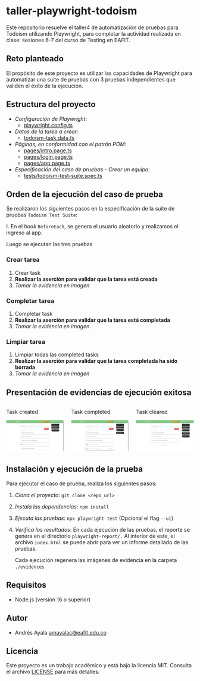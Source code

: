 # taller-playwright-todoism

Este repositorio resuelve el taller4 de automatización de pruebas para Todoism utilizando Playwright, para completar la actividad realizada en clase: sesiones 6-7 del curso de Testing en EAFIT.

## Reto planteado

El propósito de este proyecto es utilizar las capacidades de Playwright para automatizar una suite de pruebas con 3 pruebas independientes que validen el éxito de la ejecución.

## Estructura del proyecto

- *Configuración de Playwright*:
  - [playwright.config.ts](playwright.config.ts)
- *Datos de la tarea a crear*:
  - [todoism-task.data.ts](data/todoism-task.data.ts) 
- *Páginas, en conformidad con el patrón POM*:
  - [pages/intro.page.ts](pages/intro.page.ts)
  - [pages/login.page.ts](pages/login.page.ts)
  - [pages/app.page.ts](pages/app.page.ts)
- *Especificación del caso de pruebas - Crear un equipo*:
  - [tests/todoism-test-suite.spec.ts](tests/todoism-test-suite.spec.ts)


## Orden de la ejecución del caso de prueba

Se realizaron los siguientes pasos en la especificación de la suite de pruebas `Todoism Test Suite`:

I. En el *hook* `BeforeEach`, se genera el usuario aleatorio y realizamos el ingreso al app.

Luego se ejecutan las tres pruebas

### Crear tarea

1. Crear task
2. **Realizar la aserción para validar que la tarea está creada**
3. _Tomar la evidencia en imagen_

### Completar tarea

1. Completar task
2. **Realizar la aserción para validar que la tarea está completada**
3. _Tomar la evidencia en imagen_

### Limpiar tarea

1. Limpiar todas las completed tasks
2. **Realizar la aserción para validar que la tarea completada ha sido borrada**
3. _Tomar la evidencia en imagen_


## Presentación de evidencias de ejecución exitosa

<div style="display: flex; justify-content: space-between; margin-bottom:2em">
  <div style="flex: 1; margin-right: 20px;">
    <p>Task created</p>
    <img src="evidences/task-created.png">
  </div>
  <div style="flex: 1">
    <p>Task completed</p>
    <img src="evidences/task-completed.png">
  </div>
  <div style="flex: 1; margin-left: 20px;">
    <p>Task cleared</p>
    <img src="evidences/task-cleared.png">
  </div>
</div>

## Instalación y ejecución de la prueba

Para ejecutar el caso de prueba, realiza los siguientes pasos:
1. *Clona el proyecto*:
   `git clone <repo_url>`

2. *Instala las dependencias*:
   `npm install`

2. *Ejecuta las pruebas*:
   `npx playwright test` (Opcional el flag `--ui`)

3. *Verifica los resultados*:
   En cada ejecución de las pruebas, el reporte se genera en el directorio `playwright-report/.` Al interior de este, el archivo `index.html` se puede abrir para ver un informe detallado de las pruebas.

   Cada ejecución regenera las imágenes de evidencia en la carpeta `./evidences`

## Requisitos

- Node.js (versión 16 o superior)

## Autor

- Andrés Ayala <amayalac@eafit.edu.co>

## Licencia

Este proyecto es un trabajo académico y está bajo la licencia MIT. Consulta el archivo [LICENSE](LICENSE) para más detalles.
